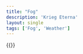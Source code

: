 ```yaml
---
title: "Fog"
description: 'Krieg Eterna'
layout: single
tags: ['Fog', 'Weather']
---
```

{{<card-detail-page title="Fog" artwork="In a Fog by David Farquharson (1897)" />}}